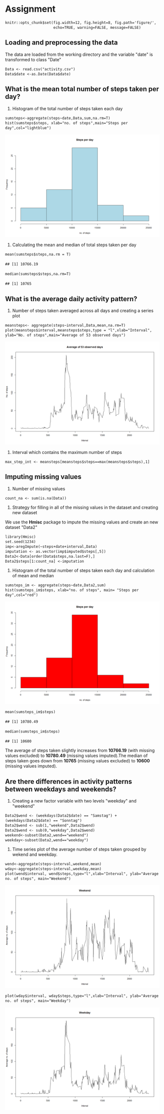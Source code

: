    # Assignment
   
    knitr::opts_chunk$set(fig.width=12, fig.height=8, fig.path='figure/',
                          echo=TRUE, warning=FALSE, message=FALSE)

Loading and preprocessing the data
----------------------------------

The data are loaded from the working directory and the variable "date"
is transformed to class "Date"

    Data <- read.csv("activity.csv")
    Data$date <-as.Date(Data$date)

What is the mean total number of steps taken per day?
-----------------------------------------------------

1.  Histogram of the total number of steps taken each day

<!-- -->

    sumsteps<-aggregate(steps~date,Data,sum,na.rm=T)
    hist(sumsteps$steps, xlab="no. of steps",main="Steps per day",col="lightblue")

![](figure/unnamed-chunk-2-1.png)

1.  Calculating the mean and median of total steps taken per day

<!-- -->

    mean(sumsteps$steps,na.rm = T)

    ## [1] 10766.19

    median(sumsteps$steps,na.rm=T)

    ## [1] 10765

What is the average daily activity pattern?
-------------------------------------------

1.  Number of steps taken averaged across all days and creating a series
    plot

<!-- -->

    meansteps<- aggregate(steps~interval,Data,mean,na.rm=T)
    plot(meansteps$interval,meansteps$steps,type = "l",xlab="Interval", ylab="No. of steps",main="Average of 53 observed days")

![](figure/unnamed-chunk-4-1.png)

1.  Interval which contains the maximum number of steps

<!-- -->

    max_step_int <- meansteps[meansteps$steps==max(meansteps$steps),1]

Imputing missing values
-----------------------

1.  Number of missing values

<!-- -->

    count_na <- sum(is.na(Data))

1.  Strategy for filling in all of the missing values in the dataset and
    creating new dataset

We use the **Hmisc** package to impute the missing values and create an
new dataset "Data2"

    library(Hmisc)
    set.seed(1234)
    imp<-aregImpute(~steps+date+interval,Data)
    imputation <- as.vector(imp$imputed$steps[,5])
    Data2<-Data[order(Data$steps,na.last=F),]
    Data2$steps[1:count_na] <-imputation

1.  Histogram of the total number of steps taken each day and
    calculation of mean and median

<!-- -->

    sumsteps_im <- aggregate(steps~date,Data2,sum)
    hist(sumsteps_im$steps, xlab="no. of steps", main= "Steps per day",col="red")

![](figure/unnamed-chunk-8-1.png)

    mean(sumsteps_im$steps)

    ## [1] 10780.49

    median(sumsteps_im$steps)

    ## [1] 10600

The average of steps taken slightly increases from **10766.19** (with
missing values excluded) to **10780.49** (missing values imputed).The
median of steps taken goes down from **10765** (missing values excluded)
to **10600** (missing values imputed).

Are there differences in activity patterns between weekdays and weekends?
-------------------------------------------------------------------------

1.  Creating a new factor variable with two levels "weekday" and
    "weekend"

<!-- -->

    Data2$wend <- (weekdays(Data2$date) == "Samstag") + (weekdays(Data2$date) == "Sonntag")
    Data2$wend <- sub(1,"weekend",Data2$wend)
    Data2$wend <- sub(0,"weekday",Data2$wend)
    weekend<-subset(Data2,wend=="weekend")
    weekday<-subset(Data2,wend=="weekday")

1.  Time series plot of the average number of steps taken grouped by
    wekend and weekday.

<!-- -->

    wend<-aggregate(steps~interval,weekend,mean) 
    wday<-aggregate(steps~interval,weekday,mean)
    plot(wend$interval, wend$steps,type="l",xlab="Interval", ylab="Average no. of steps", main="Weekend")

![](figure/unnamed-chunk-10-1.png)

    plot(wday$interval, wday$steps,type="l",xlab="Interval", ylab="Average no. of steps", main="Weekday")

![](figure/unnamed-chunk-10-2.png)
